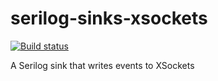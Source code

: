 # serilog-sinks-xsockets

[![Build status](https://ci.appveyor.com/api/projects/status/d3cgfr4fm94w74b6/branch/master?svg=true)](https://ci.appveyor.com/project/serilog/serilog-sinks-xsockets/branch/master)

A Serilog sink that writes events to XSockets
